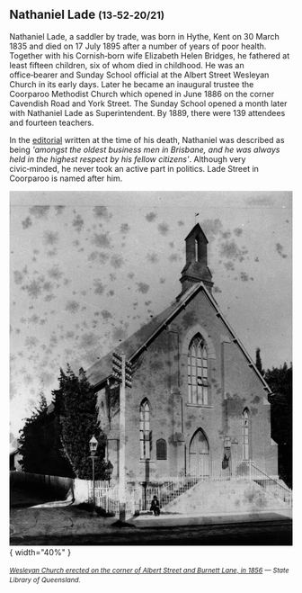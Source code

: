 ## Nathaniel Lade <small>(13‑52‑20/21)</small>

Nathaniel Lade, a saddler by trade, was born in Hythe, Kent on 30 March 1835 and died on 17 July 1895 after a number of years of poor health. Together with his Cornish‑born wife Elizabeth Helen Bridges, he fathered at least fifteen children, six of whom died in childhood. He was an office‑bearer and Sunday School official at the Albert Street Wesleyan Church in its early days. Later he became an inaugural trustee the Coorparoo Methodist Church which opened in June 1886 on the corner Cavendish Road and York Street. The Sunday School opened a month later with Nathaniel Lade as Superintendent. By 1889, there were 139 attendees and fourteen teachers. 

In the [editorial](https://trove.nla.gov.au/newspaper/article/183709758) written at the time of his death, Nathaniel was described as being *'amongst the oldest business men in Brisbane, and he was always held in the highest respect by his fellow citizens'*. Although very civic‑minded, he never took an active part in politics. Lade Street in Coorparoo is named after him.

![Wesleyan Church erected on the corner of Albert Street and Burnett Lane, in 1856](../assets/wesleyan-church-1883.jpg){ width="40%" }  

*<small>[Wesleyan Church erected on the corner of Albert Street and Burnett Lane, in 1856](http://onesearch.slq.qld.gov.au/permalink/f/1upgmng/slq_alma21220540430002061) — State Library of Queensland.</small>* 
